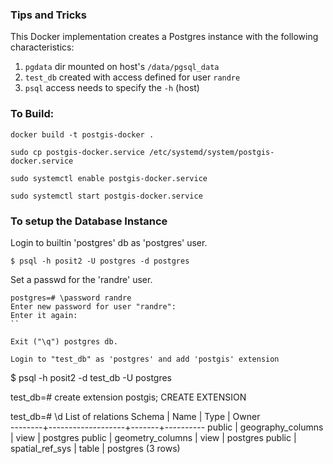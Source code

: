 ### Tips and Tricks

This Docker implementation creates a Postgres instance with the following characteristics:

1. `pgdata` dir mounted on host's `/data/pgsql_data`
2. `test_db` created with access defined for user `randre`
3. `psql` access needs to specify the `-h` (host) 

### To Build:

`docker build -t postgis-docker .`

`sudo cp postgis-docker.service /etc/systemd/system/postgis-docker.service`

`sudo systemctl enable postgis-docker.service`

`sudo systemctl start postgis-docker.service`

### To setup the Database Instance

Login to builtin 'postgres' db as 'postgres' user.

`$ psql -h posit2 -U postgres -d postgres`

Set a passwd for the 'randre' user.
```
postgres=# \password randre
Enter new password for user "randre": 
Enter it again:
``

Exit ("\q") postgres db.

Login to "test_db" as 'postgres' and add 'postgis' extension

```
$ psql -h posit2 -d test_db -U postgres

test_db=# create extension postgis;
CREATE EXTENSION

test_db=# \d
               List of relations
 Schema |       Name        | Type  |  Owner   
--------+-------------------+-------+----------
 public | geography_columns | view  | postgres
 public | geometry_columns  | view  | postgres
 public | spatial_ref_sys   | table | postgres
(3 rows)
```
